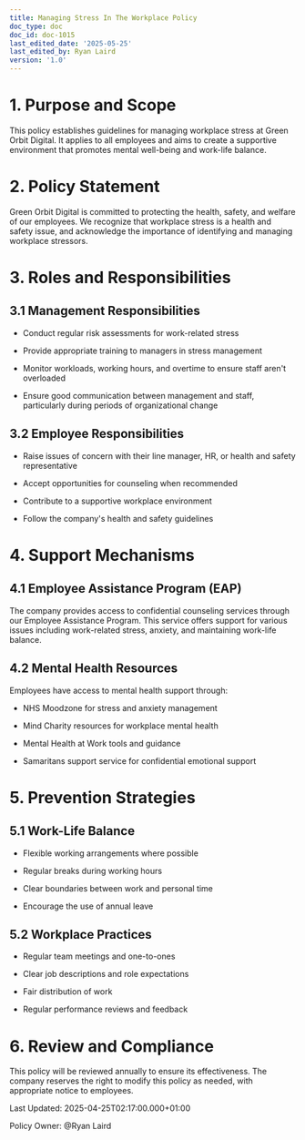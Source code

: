```yaml
---
title: Managing Stress In The Workplace Policy
doc_type: doc
doc_id: doc-1015
last_edited_date: '2025-05-25'
last_edited_by: Ryan Laird
version: '1.0'
---
```


<!-- Unsupported block type: table_of_contents -->

# 1. Purpose and Scope

This policy establishes guidelines for managing workplace stress at Green Orbit Digital. It applies to all employees and aims to create a supportive environment that promotes mental well-being and work-life balance.

# 2. Policy Statement

Green Orbit Digital is committed to protecting the health, safety, and welfare of our employees. We recognize that workplace stress is a health and safety issue, and acknowledge the importance of identifying and managing workplace stressors.

# 3. Roles and Responsibilities

## 3.1 Management Responsibilities

- Conduct regular risk assessments for work-related stress

- Provide appropriate training to managers in stress management

- Monitor workloads, working hours, and overtime to ensure staff aren't overloaded

- Ensure good communication between management and staff, particularly during periods of organizational change

## 3.2 Employee Responsibilities

- Raise issues of concern with their line manager, HR, or health and safety representative

- Accept opportunities for counseling when recommended

- Contribute to a supportive workplace environment

- Follow the company's health and safety guidelines

# 4. Support Mechanisms

## 4.1 Employee Assistance Program (EAP)

The company provides access to confidential counseling services through our Employee Assistance Program. This service offers support for various issues including work-related stress, anxiety, and maintaining work-life balance.

## 4.2 Mental Health Resources

Employees have access to mental health support through:

- NHS Moodzone for stress and anxiety management

- Mind Charity resources for workplace mental health

- Mental Health at Work tools and guidance

- Samaritans support service for confidential emotional support

# 5. Prevention Strategies

## 5.1 Work-Life Balance

- Flexible working arrangements where possible

- Regular breaks during working hours

- Clear boundaries between work and personal time

- Encourage the use of annual leave

## 5.2 Workplace Practices

- Regular team meetings and one-to-ones

- Clear job descriptions and role expectations

- Fair distribution of work

- Regular performance reviews and feedback

# 6. Review and Compliance

This policy will be reviewed annually to ensure its effectiveness. The company reserves the right to modify this policy as needed, with appropriate notice to employees.

Last Updated: 2025-04-25T02:17:00.000+01:00

Policy Owner: @Ryan Laird

